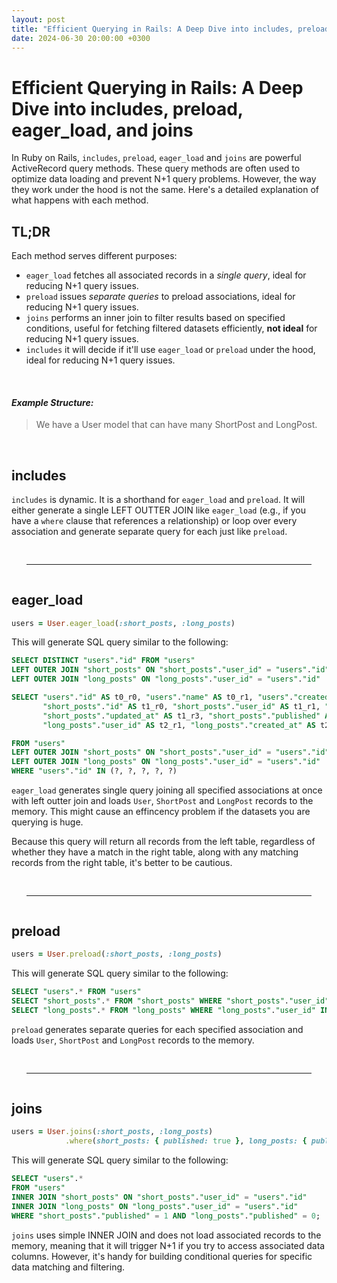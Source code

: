```yaml
---
layout: post
title: "Efficient Querying in Rails: A Deep Dive into includes, preload, eager_load, and joins"
date: 2024-06-30 20:00:00 +0300
---
```


# Efficient Querying in Rails: A Deep Dive into includes, preload, eager_load, and joins

In Ruby on Rails, `includes`, `preload`, `eager_load` and `joins` are powerful ActiveRecord query methods. These query methods are often used to optimize data loading and prevent N+1 query problems. However, the way they work under the hood is not the same. Here's a detailed explanation of what happens with each method.

## TL;DR

Each method serves different purposes:

* `eager_load` fetches all associated records in a _single query_, ideal for reducing N+1 query issues.
* `preload` issues _separate queries_ to preload associations, ideal for reducing N+1 query issues.
* `joins` performs an inner join to filter results based on specified conditions, useful for fetching filtered datasets efficiently, **not ideal** for reducing N+1 query issues.
* `includes` it will decide if it'll use `eager_load` or `preload` under the hood, ideal for reducing N+1 query issues.

<br>

#### _Example Structure:_
> We have a User model that can have many ShortPost and LongPost.

<br>

## includes

`includes` is dynamic. It is a shorthand for `eager_load` and `preload`. It will either generate a single LEFT OUTTER JOIN like `eager_load` (e.g., if you have a `where` clause that references a relationship) or loop over every association and generate separate query for each just like `preload`.


<hr style="color: floralwhite; margin: 44px 24px 44px;">

## eager_load
```rb
users = User.eager_load(:short_posts, :long_posts)
```

This will generate SQL query similar to the following:

```sql
SELECT DISTINCT "users"."id" FROM "users"
LEFT OUTER JOIN "short_posts" ON "short_posts"."user_id" = "users"."id"
LEFT OUTER JOIN "long_posts" ON "long_posts"."user_id" = "users"."id"

SELECT "users"."id" AS t0_r0, "users"."name" AS t0_r1, "users"."created_at" AS t0_r2, "users"."updated_at" AS t0_r3,
       "short_posts"."id" AS t1_r0, "short_posts"."user_id" AS t1_r1, "short_posts"."created_at" AS t1_r2,
       "short_posts"."updated_at" AS t1_r3, "short_posts"."published" AS t1_r4, "long_posts"."id" AS t2_r0,
       "long_posts"."user_id" AS t2_r1, "long_posts"."created_at" AS t2_r2, "long_posts"."updated_at" AS t2_r3, "long_posts"."published" AS t2_r4 

FROM "users"
LEFT OUTER JOIN "short_posts" ON "short_posts"."user_id" = "users"."id"
LEFT OUTER JOIN "long_posts" ON "long_posts"."user_id" = "users"."id"
WHERE "users"."id" IN (?, ?, ?, ?, ?)
```

`eager_load` generates single query joining all specified associations at once with left outter join and loads `User`, `ShortPost` and `LongPost` records to the memory. This might cause an effincency problem if the datasets you are querying is huge. 

Because this query will return all records from the left table, regardless of whether they have a match in the right table, along with any matching records from the right table, it's better to be cautious.

<hr style="color: floralwhite; margin: 44px 24px 44px;">

## preload
```rb
users = User.preload(:short_posts, :long_posts)
```

This will generate SQL query similar to the following:

```sql
SELECT "users".* FROM "users"
SELECT "short_posts".* FROM "short_posts" WHERE "short_posts"."user_id" IN (?, ?, ?, ?, ?)
SELECT "long_posts".* FROM "long_posts" WHERE "long_posts"."user_id" IN (?, ?, ?, ?, ?)
```

`preload` generates separate queries for each specified association and loads `User`, `ShortPost` and `LongPost` records to the memory.

<hr style="color: floralwhite; margin: 44px 24px 44px;">

## joins

```rb
users = User.joins(:short_posts, :long_posts)
            .where(short_posts: { published: true }, long_posts: { published: false })
```

This will generate SQL query similar to the following:

```sql
SELECT "users".*
FROM "users"
INNER JOIN "short_posts" ON "short_posts"."user_id" = "users"."id"
INNER JOIN "long_posts" ON "long_posts"."user_id" = "users"."id"
WHERE "short_posts"."published" = 1 AND "long_posts"."published" = 0;
```

`joins` uses simple INNER JOIN and does not load associated records to the memory, meaning that it will trigger N+1 if you try to access associated data columns. However, it's handy for building conditional queries for specific data matching and filtering.
